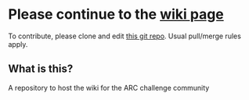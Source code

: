 # Please continue to the [wiki page](https://github.com/arc-community/wiki/wiki)

To contribute, please clone and edit [this git repo](git@github.com/arc-community/wiki.wiki.git). Usual pull/merge rules apply. 

## What is this?

A repository to host the wiki for the ARC challenge community

